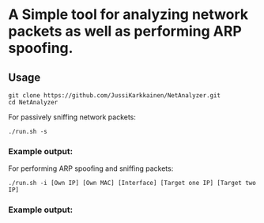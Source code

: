 # A Simple tool for analyzing network packets as well as performing ARP spoofing.

## Usage
```
git clone https://github.com/JussiKarkkainen/NetAnalyzer.git
cd NetAnalyzer
```
For passively sniffing network packets:
```
./run.sh -s
```
### Example output:



For performing ARP spoofing and sniffing packets:
```
./run.sh -i [Own IP] [Own MAC] [Interface] [Target one IP] [Target two IP]
```

### Example output:





